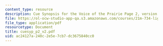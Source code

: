 ```yaml
---
content_type: resource
description: Cue Synopsis for the Voice of the Prairie Page 2, version 2
file: https://ol-ocw-studio-app-qa.s3.amazonaws.com/courses/21m-734-lighting-design-for-the-theatre-fall-2003/ac24127a240c2e5e7cb7dc3675840cc0_cuesyp_p2_v2.pdf
file_type: application/pdf
resourcetype: Document
title: cuesyp_p2_v2.pdf
uid: ac24127a-240c-2e5e-7cb7-dc3675840cc0
---
```

